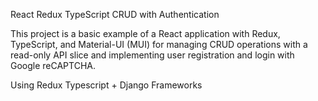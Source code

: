React Redux TypeScript CRUD with Authentication

This project is a basic example of a React application with Redux, TypeScript, and Material-UI (MUI) for managing CRUD operations with a read-only API slice and implementing user registration and login with Google reCAPTCHA.

Using Redux Typescript + Django Frameworks
